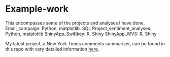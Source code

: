 # Example-work
This encompasses some of the projects and analyses I have done.
Email_campaign: Python, matplotlib. SQL
Project_sentiment_analyses: Python, matplotlib
ShinyApp_Swiftkey: R, Shiny
ShinyApp_WVS: R, Shiny

My latest project, a New York Times comments summarizer, can be found in this repo with very detailed information [here](http://github.com/PeggyFan/Project).

